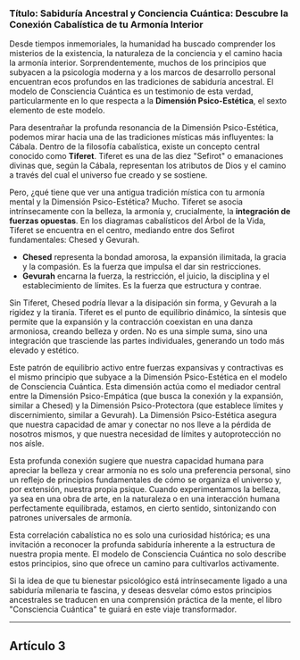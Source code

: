 ### Título: Sabiduría Ancestral y Conciencia Cuántica: Descubre la Conexión Cabalística de tu Armonía Interior
Desde tiempos inmemoriales, la humanidad ha buscado comprender los misterios de la existencia, la naturaleza de la conciencia y el camino hacia la armonía interior. Sorprendentemente, muchos de los principios que subyacen a la psicología moderna y a los marcos de desarrollo personal encuentran ecos profundos en las tradiciones de sabiduría ancestral. El modelo de Consciencia Cuántica es un testimonio de esta verdad, particularmente en lo que respecta a la **Dimensión Psico-Estética**, el sexto elemento de este modelo.

Para desentrañar la profunda resonancia de la Dimensión Psico-Estética, podemos mirar hacia una de las tradiciones místicas más influyentes: la Cábala. Dentro de la filosofía cabalística, existe un concepto central conocido como **Tiferet**. Tiferet es una de las diez "Sefirot" o emanaciones divinas que, según la Cábala, representan los atributos de Dios y el camino a través del cual el universo fue creado y se sostiene.

Pero, ¿qué tiene que ver una antigua tradición mística con tu armonía mental y la Dimensión Psico-Estética? Mucho. Tiferet se asocia intrínsecamente con la belleza, la armonía y, crucialmente, la **integración de fuerzas opuestas**. En los diagramas cabalísticos del Árbol de la Vida, Tiferet se encuentra en el centro, mediando entre dos Sefirot fundamentales: Chesed y Gevurah.

*   **Chesed** representa la bondad amorosa, la expansión ilimitada, la gracia y la compasión. Es la fuerza que impulsa el dar sin restricciones.
*   **Gevurah** encarna la fuerza, la restricción, el juicio, la disciplina y el establecimiento de límites. Es la fuerza que estructura y contrae.

Sin Tiferet, Chesed podría llevar a la disipación sin forma, y Gevurah a la rigidez y la tiranía. Tiferet es el punto de equilibrio dinámico, la síntesis que permite que la expansión y la contracción coexistan en una danza armoniosa, creando belleza y orden. No es una simple suma, sino una integración que trasciende las partes individuales, generando un todo más elevado y estético.

Este patrón de equilibrio activo entre fuerzas expansivas y contractivas es el mismo principio que subyace a la Dimensión Psico-Estética en el modelo de Consciencia Cuántica. Esta dimensión actúa como el mediador central entre la Dimensión Psico-Empática (que busca la conexión y la expansión, similar a Chesed) y la Dimensión Psico-Protectora (que establece límites y discernimiento, similar a Gevurah). La Dimensión Psico-Estética asegura que nuestra capacidad de amar y conectar no nos lleve a la pérdida de nosotros mismos, y que nuestra necesidad de límites y autoprotección no nos aísle.

Esta profunda conexión sugiere que nuestra capacidad humana para apreciar la belleza y crear armonía no es solo una preferencia personal, sino un reflejo de principios fundamentales de cómo se organiza el universo y, por extensión, nuestra propia psique. Cuando experimentamos la belleza, ya sea en una obra de arte, en la naturaleza o en una interacción humana perfectamente equilibrada, estamos, en cierto sentido, sintonizando con patrones universales de armonía.

Esta correlación cabalística no es solo una curiosidad histórica; es una invitación a reconocer la profunda sabiduría inherente a la estructura de nuestra propia mente. El modelo de Consciencia Cuántica no solo describe estos principios, sino que ofrece un camino para cultivarlos activamente.

Si la idea de que tu bienestar psicológico está intrínsecamente ligado a una sabiduría milenaria te fascina, y deseas desvelar cómo estos principios ancestrales se traducen en una comprensión práctica de la mente, el libro "Consciencia Cuántica" te guiará en este viaje transformador.

---

## Artículo 3